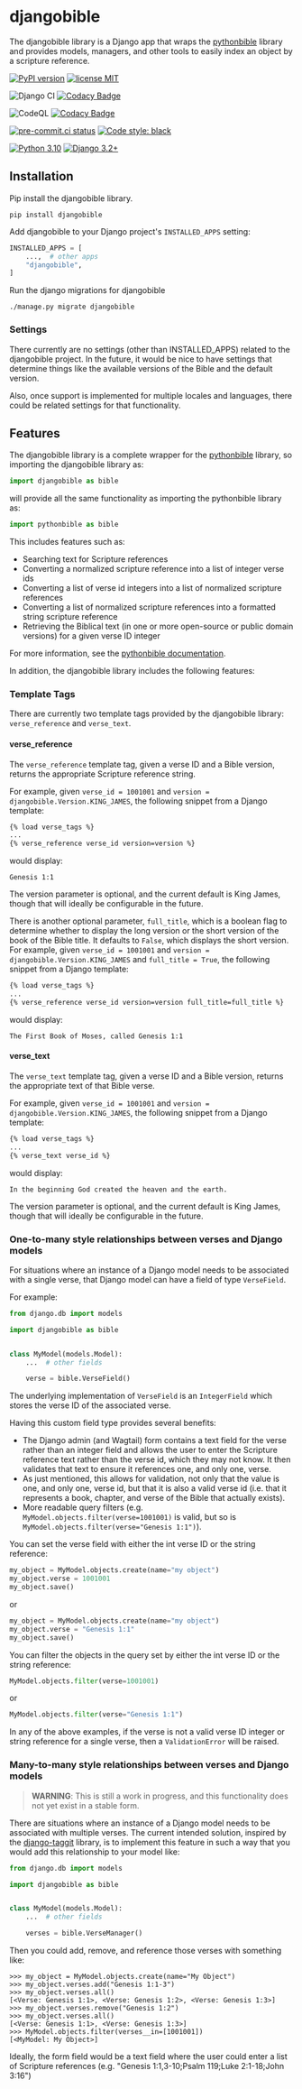 # djangobible

The djangobible library is a Django app that wraps the [pythonbible](https://github.com/avendesora/pythonbible) library and provides models, managers, and other tools to easily index an object by a scripture reference.

[![PyPI version](https://img.shields.io/pypi/v/djangobible?color=blue&logo=pypi&logoColor=lightgray)](https://pypi.org/project/djangobible/)
[![license MIT](https://img.shields.io/badge/license-MIT-orange.svg)](https://opensource.org/licenses/MIT)

![Django CI](https://github.com/avendesora/djangobible/workflows/Django%20CI/badge.svg)
[![Codacy Badge](https://app.codacy.com/project/badge/Coverage/83a28131bf6642ed9e439344122686fc)](https://www.codacy.com/gh/avendesora/djangobible/dashboard?utm_source=github.com&utm_medium=referral&utm_content=avendesora/djangobible&utm_campaign=Badge_Coverage)

![CodeQL](https://github.com/avendesora/djangobible/workflows/CodeQL/badge.svg)
[![Codacy Badge](https://api.codacy.com/project/badge/Grade/ca34603bdaf8446ba288430b69092093)](https://app.codacy.com/gh/avendesora/djangobible?utm_source=github.com&utm_medium=referral&utm_content=avendesora/djangobible&utm_campaign=Badge_Grade_Settings)

[![pre-commit.ci status](https://results.pre-commit.ci/badge/github/avendesora/djangobible/main.svg)](https://results.pre-commit.ci/latest/github/avendesora/djangobible/main)
[![Code style: black](https://img.shields.io/badge/code%20style-black-000000.svg)](https://github.com/psf/black)

[![Python 3.10](https://img.shields.io/badge/python-3.7%20%7C%203.8%20%7C%203.9%20%7C%203.10%20%7C%203.11-blue?logo=python&logoColor=lightgray)](https://www.python.org/downloads/)
[![Django 3.2+](https://img.shields.io/badge/Django-3.2%20%7C%204.0%20%7C%204.1-blue)](https://www.djangoproject.com/download/)

## Installation

Pip install the djangobible library.

```shell script
pip install djangobible
```

Add djangobible to your Django project's ``INSTALLED_APPS`` setting:

```python
INSTALLED_APPS = [
    ...,  # other apps
    "djangobible",
]
```

Run the django migrations for djangobible

```shell script
./manage.py migrate djangobible
```

### Settings

There currently are no settings (other than INSTALLED_APPS) related to the djangobible project. In the future, it would be nice to have settings that determine things like the available versions of the Bible and the default version.

Also, once support is implemented for multiple locales and languages, there could be related settings for that functionality.

## Features

The djangobible library is a complete wrapper for the [pythonbible](https://github.com/avendesora/pythonbible) library, so importing the djangobible library as:

```python
import djangobible as bible
```

will provide all the same functionality as importing the pythonbible library as:

```python
import pythonbible as bible
```

This includes features such as:
- Searching text for Scripture references
- Converting a normalized scripture reference into a list of integer verse ids
- Converting a list of verse id integers into a list of normalized scripture references
- Converting a list of normalized scripture references into a formatted string scripture reference
- Retrieving the Biblical text (in one or more open-source or public domain versions) for a given verse ID integer

For more information, see the [pythonbible documentation](https://github.com/avendesora/pythonbible).

In addition, the djangobible library includes the following features:

### Template Tags

There are currently two template tags provided by the djangobible library: ``verse_reference`` and ``verse_text``.

#### verse_reference

The ``verse_reference`` template tag, given a verse ID and a Bible version, returns the appropriate Scripture reference string.

For example, given ``verse_id = 1001001`` and ``version = djangobible.Version.KING_JAMES``, the following snippet from a Django template:

```html
{% load verse_tags %}
...
{% verse_reference verse_id version=version %}
```

would display:

```
Genesis 1:1
```

The version parameter is optional, and the current default is King James, though that will ideally be configurable in the future.

There is another optional parameter, ``full_title``, which is a boolean flag to determine whether to display the long version or the short version of the book of the Bible title. It defaults to ``False``, which displays the short version. For example, given ``verse_id = 1001001`` and ``version = djangobible.Version.KING_JAMES`` and ``full_title = True``, the following snippet from a Django template:

```html
{% load verse_tags %}
...
{% verse_reference verse_id version=version full_title=full_title %}
```

would display:

```
The First Book of Moses, called Genesis 1:1
```

#### verse_text

The ``verse_text`` template tag, given a verse ID and a Bible version, returns the appropriate text of that Bible verse.

For example, given ``verse_id = 1001001`` and ``version = djangobible.Version.KING_JAMES``, the following snippet from a Django template:

```html
{% load verse_tags %}
...
{% verse_text verse_id %}
```

would display:

```
In the beginning God created the heaven and the earth.
```

The version parameter is optional, and the current default is King James, though that will ideally be configurable in the future.

### One-to-many style relationships between verses and Django models

For situations where an instance of a Django model needs to be associated with a single verse, that Django model can have a field of type ``VerseField``.

For example:

```python
from django.db import models

import djangobible as bible


class MyModel(models.Model):
    ...  # other fields

    verse = bible.VerseField()
```

The underlying implementation of ``VerseField`` is an ``IntegerField`` which stores the verse ID of the associated verse.

Having this custom field type provides several benefits:
- The Django admin (and Wagtail) form contains a text field for the verse rather than an integer field and allows the user to enter the Scripture reference text rather than the verse id, which they may not know. It then validates that text to ensure it references one, and only one, verse.
- As just mentioned, this allows for validation, not only that the value is one, and only one, verse id, but that it is also a valid verse id (i.e. that it represents a book, chapter, and verse of the Bible that actually exists).
- More readable query filters (e.g. ``MyModel.objects.filter(verse=1001001)`` is valid, but so is ``MyModel.objects.filter(verse="Genesis 1:1")``).

You can set the verse field with either the int verse ID or the string reference:

```python
my_object = MyModel.objects.create(name="my object")
my_object.verse = 1001001
my_object.save()
```

or

```python
my_object = MyModel.objects.create(name="my object")
my_object.verse = "Genesis 1:1"
my_object.save()
```

You can filter the objects in the query set by either the int verse ID or the string reference:

```python
MyModel.objects.filter(verse=1001001)
```

or

```python
MyModel.objects.filter(verse="Genesis 1:1")
```

In any of the above examples, if the verse is not a valid verse ID integer or string reference for a single verse, then a ``ValidationError`` will be raised.

### Many-to-many style relationships between verses and Django models

> **WARNING**: This is still a work in progress, and this functionality does not yet exist in a stable form.

There are situations where an instance of a Django model needs to be associated with multiple verses. The current intended solution, inspired by the [django-taggit](https://github.com/jazzband/django-taggit) library, is to implement this feature in such a way that you would add this relationship to your model like:

```python
from django.db import models

import djangobible as bible


class MyModel(models.Model):
    ...  # other fields

    verses = bible.VerseManager()
```

Then you could add, remove, and reference those verses with something like:

```
>>> my_object = MyModel.objects.create(name="My Object")
>>> my_object.verses.add("Genesis 1:1-3")
>>> my_object.verses.all()
[<Verse: Genesis 1:1>, <Verse: Genesis 1:2>, <Verse: Genesis 1:3>]
>>> my_object.verses.remove("Genesis 1:2")
>>> my_object.verses.all()
[<Verse: Genesis 1:1>, <Verse: Genesis 1:3>]
>>> MyModel.objects.filter(verses__in=[1001001])
[<MyModel: My Object>]
```

Ideally, the form field would be a text field where the user could enter a list of Scripture references (e.g. "Genesis 1:1,3-10;Psalm 119;Luke 2:1-18;John 3:16")
